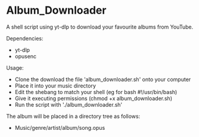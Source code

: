 # Album_Downloader
A shell script using yt-dlp to download your favourite albums from YouTube.

Dependencies:
* yt-dlp
* opusenc

Usage:
* Clone the download the file 'album_downloader.sh' onto your computer
* Place it into your music directory
* Edit the shebang to match your shell (eg for bash #!/usr/bin/bash)
* Give it executing permissions (chmod +x album_downloader.sh)
* Run the script with './album_downloader.sh'

The album will be placed in a directory tree as follows:
* Music/genre/artist/album/song.opus

